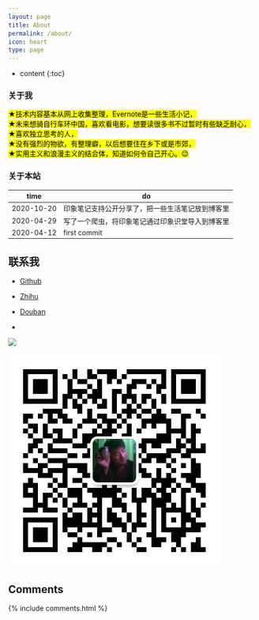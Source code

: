 ```yaml
---
layout: page
title: About
permalink: /about/
icon: heart
type: page
---
```


* content
{:toc}

### 关于我

<mark>★技术内容基本从网上收集整理，Evernote是一些生活小记，</mark>  
<mark>★未来想骑自行车环中国，喜欢看电影，想要读很多书不过暂时有些缺乏耐心，</mark>  
<mark>★喜欢独立思考的人，</mark>  
<mark>★没有强烈的物欲，有整理癖，以后想要住在乡下或是市郊，</mark>  
<mark>★实用主义和浪漫主义的结合体，知道如何令自己开心。:wink: </mark>  

### 关于本站

time|do
---|---
2020-10-20 | 印象笔记支持公开分享了，把一些生活笔记放到博客里
2020-04-29 | 写了一个爬虫，将印象笔记通过印象识堂导入到博客里
2020-04-12 | first commit

## 联系我

* [Github](https://github.com/{{site.github_username}})
* [Zhihu](https://www.zhihu.com/people/{{site.zhihu_username}})
* [Douban](https://www.douban.com/people/{{site.douban_username}}/)

* <a target="_blank" href="http://mail.qq.com/cgi-bin/qm_share?t=qm_mailme&email={{site.email_username}}" style="text-decoration:none;">
<img src="http://rescdn.qqmail.com/zh_CN/htmledition/images/function/qm_open/ico_mailme_01.png"/></a>

<img src="/assets/image/vx.png" class="vxpng">

<!-- ## 友情链接 -->


## Comments
{% include comments.html %}
